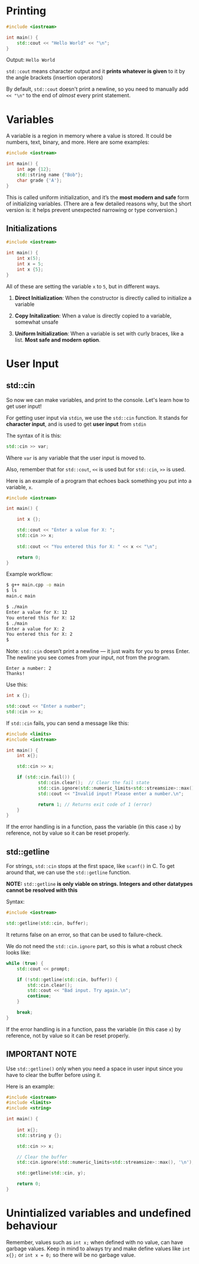 # Printing

```cpp
#include <iostream>

int main() {
    std::cout << "Hello World" << "\n";
}
```

Output: `Hello World`


`std::cout` means character output and it **prints whatever is given** to it by the angle brackets (insertion operators)

By default, `std::cout` doesn't print a newline, so you need to manually add `<< "\n"` to the end of *almost* every print statement.

# Variables

A variable is a region in memory where a value is stored. It could be numbers, text, binary, and more. Here are some examples:

```cpp
#include <iostream>

int main() {
    int age {12};
    std::string name {"Bob"};
    char grade {'A'};
}
```

This is called uniform initialization, and it’s the **most modern and safe** form of initializing variables. (There are a few detailed reasons why, but the short version is: it helps prevent unexpected narrowing or type conversion.)

## Initializations

```cpp
#include <iostream>

int main() {
    int x(5);
    int x = 5;
    int x {5};
}
```

All of these are setting the variable `x` to `5`, but in different ways.

1. **Direct Initialization**: When the constructor is directly called to initialize a variable

2. **Copy Initalization**: When a value is directly copied to a variable, somewhat unsafe

3. **Uniform Initialization**: When a variable is set with curly braces, like a list. **Most safe and modern option**.

# User Input

## std::cin

So now we can make variables, and print to the console. Let's learn how to get user input!

For getting user input via `stdin`, we use the `std::cin` function. It stands for **character input**, and is used to get **user input** from `stdin`

The syntax of it is this:

```cpp
std::cin >> var;
```

Where  `var` is any variable that the user input is moved to.

Also, remember that for `std::cout`, `<<` is used but for `std::cin`, `>>` is used.

Here is an example of a program that echoes back something you put into a variable, `x`.

```cpp
#include <iostream>

int main() {

    int x {};

    std::cout << "Enter a value for X: ";
    std::cin >> x;
    
    std::cout << "You entered this for X: " << x << "\n";

    return 0;
}
```

Example workflow:

```bash
$ g++ main.cpp -o main
$ ls
main.c main

$ ./main
Enter a value for X: 12
You entered this for X: 12
$ ./main
Enter a value for X: 2
You entered this for X: 2
$
```


Note: `std::cin` doesn’t print a newline — it just waits for you to press Enter. The newline you see comes from your input, not from the program.

```
Enter a number: 2
Thanks!
```

Use this:

```cpp
int x {};

std::cout << "Enter a number";
std::cin >> x;
```

If `std::cin` fails, you can send a message like this:

```cpp
#include <limits>
#include <iostream>

int main() {
    int x{};

    std::cin >> x;

    if (std::cin.fail()) { 
            std::cin.clear();  // Clear the fail state
            std::cin.ignore(std::numeric_limits<std::streamsize>::max(), '\n'); // Remove bad input
            std::cout << "Invalid input! Please enter a number.\n";  

            return 1; // Returns exit code of 1 (error)
    }
}
```

If the error handling is in a function, pass the variable (in this case `x`) by reference, not by value so it can be reset properly.

## std::getline

For strings, `std::cin` stops at the first space, like `scanf()` in C. To get around that, we can use the `std::getline` function.

**NOTE:** `std::getline` **is only viable on strings. Integers and other datatypes cannot be resolved with this**

Syntax:

```cpp
#include <iostream>

std::getline(std::cin, buffer);
```

It returns false on an error, so that can be used to failure-check.

We do not need the `std::cin.ignore` part, so this is what a robust check looks like:

```cpp
while (true) {
    std::cout << prompt;

    if (!std::getline(std::cin, buffer)) {
        std::cin.clear();
        std::cout << "Bad input. Try again.\n";
        continue;
    }

    break;
}
```

If the error handling is in a function, pass the variable (in this case `x`) by reference, not by value so it can be reset properly.

## IMPORTANT NOTE

Use `std::getline()` only when you need a space in user input since you have to clear the buffer before using it.

Here is an example:

```cpp
#include <iostream>
#include <limits>
#include <string>

int main() {
    
    int x{};
    std::string y {}; 

    std::cin >> x;

    // Clear the buffer
    std::cin.ignore(std::numeric_limits<std::streamsize>::max(), '\n'); 

    std::getline(std::cin, y);

    return 0;
}
```

# Unintialized variables and undefined behaviour

Remember, values such as `int x;` when defined with no value, can have garbage values. Keep in mind to always try and make define values like `int x{};` or `int x = 0;` so there will be no garbage value.
